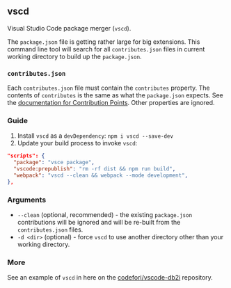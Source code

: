 ## vscd

Visual Studio Code package merger (`vscd`).

The `package.json` file is getting rather large for big extensions. This command line tool will search for all `contributes.json` files in current working directory to build up the `package.json`.

### `contributes.json`

Each `contributes.json` file must contain the `contributes` property. The contents of `contributes` is the same as what the `package.json` expects. See the [documentation for Contribution Points](https://code.visualstudio.com/api/references/contribution-points). Other properties are ignored.

### Guide

1. Install `vscd` as a `devDependency`: `npm i vscd --save-dev`
2. Update your build process to invoke `vscd`:

```json
"scripts": {
  "package": "vsce package",
  "vscode:prepublish": "rm -rf dist && npm run build",
  "webpack": "vscd --clean && webpack --mode development",
},
```

### Arguments

* `--clean` (optional, recommended) - the existing `package.json` contributions will be ignored and will be re-built from the `contributes.json` files.
* `-d <dir>` (optional) - force `vscd` to use another directory other than your working directory.

### More

See an example of `vscd` in here on the [codefori/vscode-db2i](https://github.com/codefori/vscode-db2i) repository.